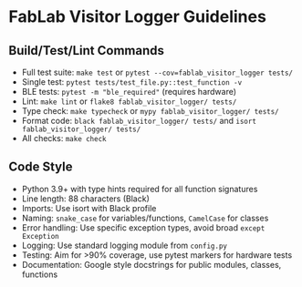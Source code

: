 # FabLab Visitor Logger Guidelines

## Build/Test/Lint Commands
- Full test suite: `make test` or `pytest --cov=fablab_visitor_logger tests/`
- Single test: `pytest tests/test_file.py::test_function -v`
- BLE tests: `pytest -m "ble_required"` (requires hardware)
- Lint: `make lint` or `flake8 fablab_visitor_logger/ tests/`
- Type check: `make typecheck` or `mypy fablab_visitor_logger/ tests/`
- Format code: `black fablab_visitor_logger/ tests/` and `isort fablab_visitor_logger/ tests/`
- All checks: `make check`

## Code Style
- Python 3.9+ with type hints required for all function signatures
- Line length: 88 characters (Black)
- Imports: Use isort with Black profile
- Naming: `snake_case` for variables/functions, `CamelCase` for classes
- Error handling: Use specific exception types, avoid broad `except Exception`
- Logging: Use standard logging module from `config.py`
- Testing: Aim for >90% coverage, use pytest markers for hardware tests
- Documentation: Google style docstrings for public modules, classes, functions
